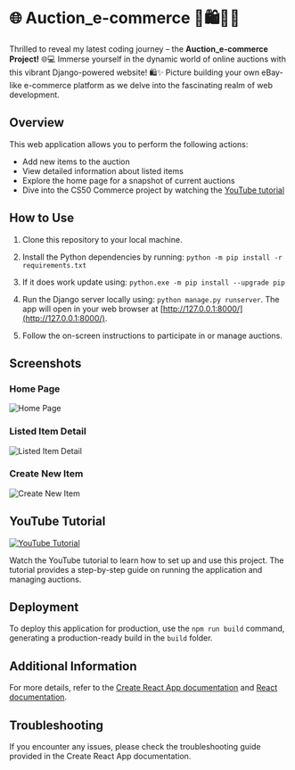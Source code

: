 # 🌐 Auction_e-commerce 🛒🛍️👨‍⚖

Thrilled to reveal my latest coding journey – the **Auction_e-commerce Project!** 🌐💻
Immerse yourself in the dynamic world of online auctions with this vibrant Django-powered website! 🛍️✨ Picture building your own eBay-like e-commerce platform as we delve into the fascinating realm of web development.

## Overview

This web application allows you to perform the following actions:

- Add new items to the auction
- View detailed information about listed items
- Explore the home page for a snapshot of current auctions
- Dive into the CS50 Commerce project by watching the [YouTube tutorial](https://www.youtube.com/watch?v=ZrYe9GElEEE&t=11s)

## How to Use

1. Clone this repository to your local machine.
2. Install the Python dependencies by running:
    ```python -m pip install -r requirements.txt ```
3. If it does work update using:
  ``` python.exe -m pip install --upgrade pip ```

4. Run the Django server locally using:
   ```python manage.py runserver```.
   The app will open in your web browser at [http://127.0.0.1:8000/](http://127.0.0.1:8000/).
6. Follow the on-screen instructions to participate in or manage auctions.

## Screenshots

### Home Page
![Home Page](auctions/CS50W_P2_home.png)

### Listed Item Detail
![Listed Item Detail](auctions/CS50W_P2_listing_item.png)

### Create New Item
![Create New Item](auctions/CS50W_P2_create.png)

## YouTube Tutorial

[![YouTube Tutorial](https://upload.wikimedia.org/wikipedia/commons/thumb/0/09/YouTube_full-color_icon_%282017%29.svg/239px-YouTube_full-color_icon_%282017%29.svg.png)](https://www.youtube.com/watch?v=ZrYe9GElEEE&t=11s)

Watch the YouTube tutorial to learn how to set up and use this project. The tutorial provides a step-by-step guide on running the application and managing auctions.

## Deployment

To deploy this application for production, use the `npm run build` command, generating a production-ready build in the `build` folder.

## Additional Information

For more details, refer to the [Create React App documentation](https://facebook.github.io/create-react-app/docs/getting-started) and [React documentation](https://reactjs.org/).

## Troubleshooting

If you encounter any issues, please check the troubleshooting guide provided in the Create React App documentation.
